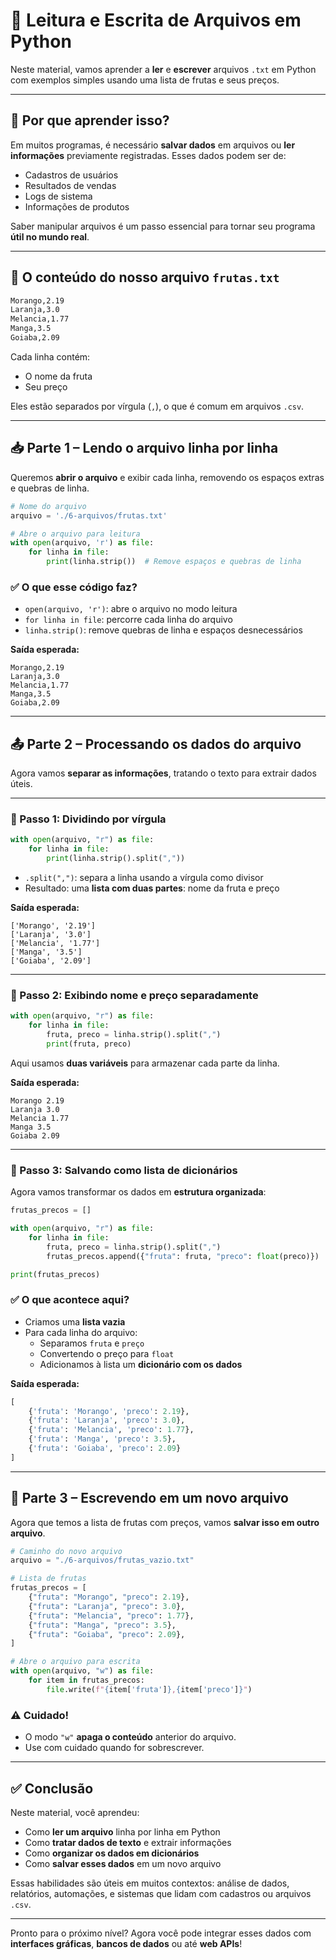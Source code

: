 
# 🍓 Leitura e Escrita de Arquivos em Python

Neste material, vamos aprender a **ler** e **escrever** arquivos `.txt` em Python com exemplos simples usando uma lista de frutas e seus preços.

---

## 🧠 Por que aprender isso?

Em muitos programas, é necessário **salvar dados** em arquivos ou **ler informações** previamente registradas. Esses dados podem ser de:

- Cadastros de usuários
- Resultados de vendas
- Logs de sistema
- Informações de produtos

Saber manipular arquivos é um passo essencial para tornar seu programa **útil no mundo real**.

---

## 📄 O conteúdo do nosso arquivo `frutas.txt`

```txt
Morango,2.19
Laranja,3.0
Melancia,1.77
Manga,3.5
Goiaba,2.09
```

Cada linha contém:
- O nome da fruta
- Seu preço

Eles estão separados por vírgula (`,`), o que é comum em arquivos `.csv`.

---

## 📥 Parte 1 – Lendo o arquivo linha por linha

Queremos **abrir o arquivo** e exibir cada linha, removendo os espaços extras e quebras de linha.

```python
# Nome do arquivo
arquivo = './6-arquivos/frutas.txt'

# Abre o arquivo para leitura
with open(arquivo, 'r') as file:
    for linha in file:
        print(linha.strip())  # Remove espaços e quebras de linha
```

### ✅ O que esse código faz?

- `open(arquivo, 'r')`: abre o arquivo no modo leitura
- `for linha in file`: percorre cada linha do arquivo
- `linha.strip()`: remove quebras de linha e espaços desnecessários

**Saída esperada:**
```
Morango,2.19
Laranja,3.0
Melancia,1.77
Manga,3.5
Goiaba,2.09
```

---

## 📤 Parte 2 – Processando os dados do arquivo

Agora vamos **separar as informações**, tratando o texto para extrair dados úteis.

---

### 🔹 Passo 1: Dividindo por vírgula

```python
with open(arquivo, "r") as file:
    for linha in file:
        print(linha.strip().split(","))
```

- `.split(",")`: separa a linha usando a vírgula como divisor
- Resultado: uma **lista com duas partes**: nome da fruta e preço

**Saída esperada:**
```
['Morango', '2.19']
['Laranja', '3.0']
['Melancia', '1.77']
['Manga', '3.5']
['Goiaba', '2.09']
```

---

### 🔹 Passo 2: Exibindo nome e preço separadamente

```python
with open(arquivo, "r") as file:
    for linha in file:
        fruta, preco = linha.strip().split(",")
        print(fruta, preco)
```

Aqui usamos **duas variáveis** para armazenar cada parte da linha.

**Saída esperada:**
```
Morango 2.19
Laranja 3.0
Melancia 1.77
Manga 3.5
Goiaba 2.09
```

---

### 🔹 Passo 3: Salvando como lista de dicionários

Agora vamos transformar os dados em **estrutura organizada**:

```python
frutas_precos = []

with open(arquivo, "r") as file:
    for linha in file:
        fruta, preco = linha.strip().split(",")
        frutas_precos.append({"fruta": fruta, "preco": float(preco)})

print(frutas_precos)
```

### ✅ O que acontece aqui?

- Criamos uma **lista vazia**
- Para cada linha do arquivo:
  - Separamos `fruta` e `preço`
  - Convertendo o preço para `float`
  - Adicionamos à lista um **dicionário com os dados**

**Saída esperada:**

```python
[
    {'fruta': 'Morango', 'preco': 2.19},
    {'fruta': 'Laranja', 'preco': 3.0},
    {'fruta': 'Melancia', 'preco': 1.77},
    {'fruta': 'Manga', 'preco': 3.5},
    {'fruta': 'Goiaba', 'preco': 2.09}
]
```

---

## 📝 Parte 3 – Escrevendo em um novo arquivo

Agora que temos a lista de frutas com preços, vamos **salvar isso em outro arquivo**.

```python
# Caminho do novo arquivo
arquivo = "./6-arquivos/frutas_vazio.txt"

# Lista de frutas
frutas_precos = [
    {"fruta": "Morango", "preco": 2.19},
    {"fruta": "Laranja", "preco": 3.0},
    {"fruta": "Melancia", "preco": 1.77},
    {"fruta": "Manga", "preco": 3.5},
    {"fruta": "Goiaba", "preco": 2.09},
]

# Abre o arquivo para escrita
with open(arquivo, "w") as file:
    for item in frutas_precos:
        file.write(f"{item['fruta']},{item['preco']}")
```

### ⚠️ Cuidado!

- O modo `"w"` **apaga o conteúdo** anterior do arquivo.
- Use com cuidado quando for sobrescrever.

---

## ✅ Conclusão

Neste material, você aprendeu:

- Como **ler um arquivo** linha por linha em Python
- Como **tratar dados de texto** e extrair informações
- Como **organizar os dados em dicionários**
- Como **salvar esses dados** em um novo arquivo

Essas habilidades são úteis em muitos contextos: análise de dados, relatórios, automações, e sistemas que lidam com cadastros ou arquivos `.csv`.

---

Pronto para o próximo nível? Agora você pode integrar esses dados com **interfaces gráficas**, **bancos de dados** ou até **web APIs**!
